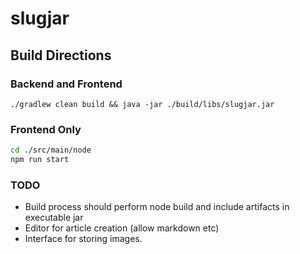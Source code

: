 # slugjar

## Build Directions

### Backend and Frontend

`./gradlew clean build && java -jar ./build/libs/slugjar.jar`

### Frontend Only
```bash
cd ./src/main/node
npm run start
```


### TODO
 * Build process should perform node build and include artifacts in executable jar
 * Editor for article creation (allow markdown etc)
 * Interface for storing images.
  